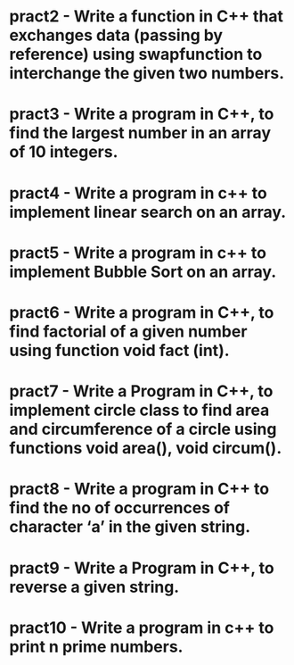 # pract2 - Write a function in C++ that exchanges data (passing by reference) using swapfunction to interchange the given two numbers.
# pract3 - Write a program in C++, to find the largest number in an array of 10 integers.
# pract4 - Write a program in c++ to implement linear search on an array.
# pract5 - Write a program in c++ to implement Bubble Sort on an array.
# pract6 - Write a program in C++, to find factorial of a given number using function void fact (int).
# pract7 - Write a Program in C++, to implement circle class to find area and circumference of a circle using functions void area(), void circum().
# pract8 - Write a program in C++ to find the no of occurrences of character ‘a’ in the given string.
# pract9 - Write a Program in C++, to reverse a given string.
# pract10 - Write a program in c++ to print n prime numbers.
